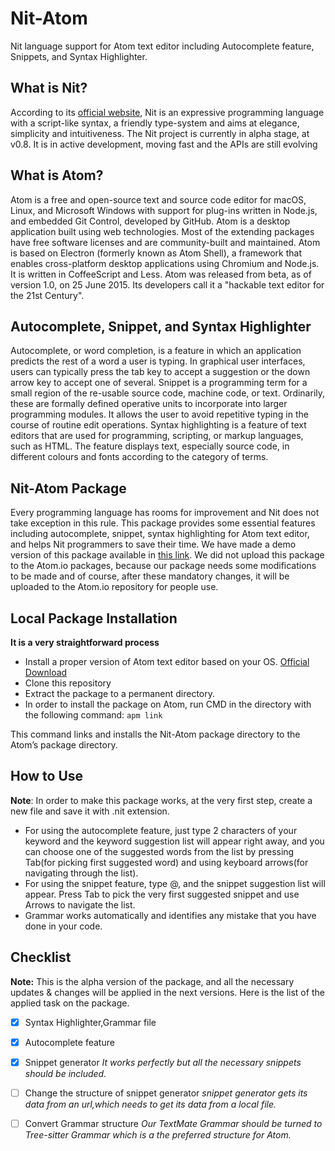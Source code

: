 # Nit-Atom

Nit language support for Atom text editor including Autocomplete feature, Snippets, and Syntax Highlighter.

## What is Nit?

According to its [official website](http://nitlanguage.org), Nit is an expressive programming language with a script-like syntax,
a friendly type-system and aims at elegance, simplicity and intuitiveness. The Nit project is currently
in alpha stage, at v0.8. It is in active development, moving fast and the APIs are still evolving

## What is Atom?

Atom is a free and open-source text and source code editor for macOS, Linux, and Microsoft Windows with support for plug-ins written in Node.js, and embedded Git Control, developed by GitHub. Atom is a desktop application built using web technologies. Most of the extending packages have free software licenses and are community-built and maintained. Atom is based on Electron (formerly known as Atom Shell), a framework that enables cross-platform desktop applications using Chromium and Node.js. It is written in CoffeeScript and Less. Atom was released from beta, as of version 1.0, on 25 June 2015. Its developers call it a "hackable text editor for the 21st Century".

## Autocomplete, Snippet, and Syntax Highlighter

Autocomplete, or word completion, is a feature in which an application predicts the rest of a word a user is typing. In graphical user interfaces, users can typically press the tab key to accept a suggestion or the down arrow key to accept one of several.
Snippet is a programming term for a small region of the re-usable source code, machine code, or text. Ordinarily, these are formally defined operative units to incorporate into larger programming modules. It allows the user to avoid repetitive typing in the course of routine edit operations.
Syntax highlighting is a feature of text editors that are used for programming, scripting, or markup languages, such as HTML. The feature displays text, especially source code, in different colours and fonts according to the category of terms.

## Nit-Atom Package

Every programming language has rooms for improvement and Nit does not take exception in this rule. This package provides some essential features including autocomplete, snippet, syntax highlighting for Atom text editor, and helps Nit programmers to save their time.
We have made a demo version of this package available in [this link](https://github.com/Nader-J/Nit-Atom/). We did not upload this package to the Atom.io packages, because our package needs some modifications to be made and of course, after these mandatory changes, it will be uploaded to the Atom.io repository for people use.

## Local Package Installation

**It is a very straightforward process**
- Install a proper version of Atom text editor based on your OS. [Official Download](https://atom.io/)
- Clone this repository
- Extract the package to a permanent directory.
- In order to install the package on Atom, run CMD in the directory with the following command:
``` apm link ```

This command links and installs the Nit-Atom package directory to the Atom’s package directory.

## How to Use
**Note**: In order to make this package works, at the very first step, create a new file and save it with .nit extension.

- For using the autocomplete feature, just type 2 characters of your keyword and the keyword suggestion list will appear right away, and you can choose one of the suggested words from the list by pressing Tab(for picking first suggested word) and using keyboard arrows(for navigating through the list).
- For using the snippet feature, type @, and the snippet suggestion list will appear. Press Tab to pick the very first suggested snippet and use Arrows to navigate the list.
- Grammar works automatically and identifies any mistake that you have done in your code.


## Checklist

**Note:** This is the alpha version of the package, and all the necessary updates & changes will be applied in the next versions.
Here is the list of the applied task on the package.
- [x] Syntax Highlighter,Grammar file 
- [x] Autocomplete feature
- [x] Snippet generator *It works perfectly but all the necessary snippets should be included.* 
- [ ] Change the structure of snippet generator *snippet generator gets its data from an url,which needs to get its data from a local file.*
- [ ] Convert Grammar structure *Our TextMate Grammar should be turned to Tree-sitter Grammar which is a the preferred structure for Atom.*






